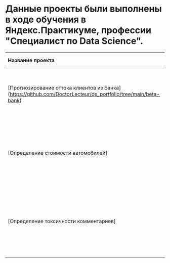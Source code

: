 # Данные проекты были выполнены в ходе обучения в Яндекс.Практикуме, профессии "Специалист по Data Science".
| Название проекта | Описание | Используемые библиотеки |
| :-------------------- | :-------------------- |:--------------------|
| [Прогнозирование оттока клиентов из Банка] (https://github.com/DoctorLecteur/ds_portfolio/tree/main/beta-bank)| На основании данных из банка определить клиента, который может уйти | *pandas*, *scikit-learn* |
| [Определение стоимости автомобилей] | Построение модели машинного обучения для определения стоимости автомобиля на основе исторических данных | *pandas*, *scikit-learn*, *lightgbm*, *catboost* |
| [Определение токсичности комментариев] | Разработка инструмента, который ищет токсичные комментарии к описанию товара и отправляет их на модерацию | *pandas*, *scikit-learn*, *catboost*, *nltk*, *swifter* |
